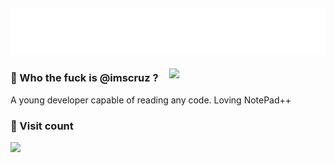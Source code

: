 ## <img src="https://raw.githubusercontent.com/seira7777/imseira7/refs/heads/main/imseira.svg" width="1000"> 
<img align="right" src="https://media2.giphy.com/media/v1.Y2lkPTc5MGI3NjExNnNmN2ptcTg1aWM0eHRpN3dxeGZqZnFpcmc3eHl4YzNrNXgxeGt4MyZlcD12MV9pbnRlcm5hbF9naWZfYnlfaWQmY3Q9Zw/3o6Zt7aSSZLX6U5WtW/giphy.gif" width="250">

### 🤔 Who the fuck is @imscruz ?
A young developer capable of reading any code. Loving NotePad++
<p align="left">

### 👀 Visit count
[<img align=left src="https://count.getloli.com/@imscruz?name=imscruz&theme=gelbooru-h&padding=7&offset=0&align=top&scale=1.2&pixelated=1&darkmode=0">](https://count.getloli.com/@imscruz?name=imscruz&theme=gelbooru-h&padding=7&offset=0&align=top&scale=1.6&pixelated=1&darkmode=0)
